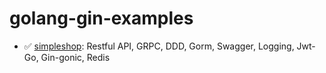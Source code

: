 # golang-gin-examples

- ✅ [simpleshop](https://github.com/mrgsrylm/golang-sandbox/tree/main/golang-gin/examples/simpleshop):
    Restful API, GRPC, DDD, Gorm, Swagger, Logging, Jwt-Go, Gin-gonic, Redis